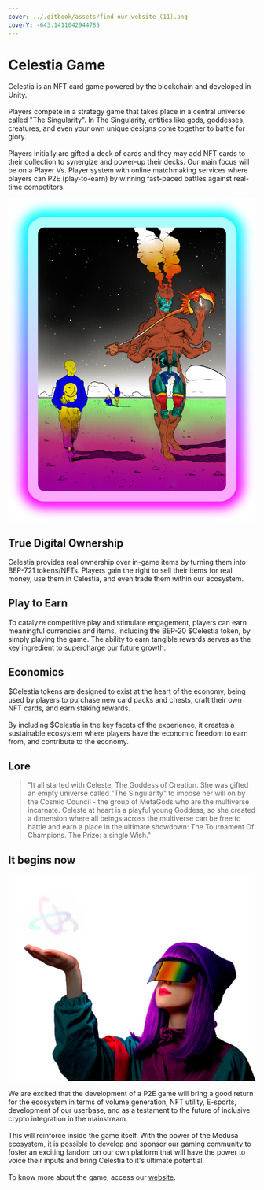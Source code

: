 ```yaml
---
cover: ../.gitbook/assets/find our website (11).png
coverY: -643.1411042944785
---
```


# Celestia Game

Celestia is an NFT card game powered by the blockchain and developed in Unity. \
\
Players compete in a strategy game that takes place in a central universe called "The Singularity". In The Singularity, entities like gods, goddesses, creatures, and even your own unique designs come together to battle for glory. \
\
Players initially are gifted a deck of cards and they may add NFT cards to their collection to synergize and power-up their decks. Our main focus will be on a Player Vs. Player system with online matchmaking services where players can P2E (play-to-earn) by winning fast-paced battles against real-time competitors.

![](<../.gitbook/assets/Ativo-55 (1).png>)

## True Digital Ownership

Celestia provides real ownership over in-game items by turning them into BEP-721 tokens/NFTs. Players gain the right to sell their items for real money, use them in Celestia, and even trade them within our ecosystem.

## Play to Earn

To catalyze competitive play and stimulate engagement, players can earn meaningful currencies and items, including the BEP-20 $Celestia token, by simply playing the game. The ability to earn tangible rewards serves as the key ingredient to supercharge our future growth.

## Economics

$Celestia tokens are designed to exist at the heart of the economy, being used by players to purchase new card packs and chests, craft their own NFT cards, and earn staking rewards. \
\
By including $Celestia in the key facets of the experience, it creates a sustainable ecosystem where players have the economic freedom to earn from, and contribute to the economy.

## Lore

> "It all started with Celeste, The Goddess of Creation. She was gifted an empty universe called "The Singularity" to impose her will on by the Cosmic Council - the group of MetaGods who are the multiverse incarnate. Celeste at heart is a playful young Goddess, so she created a dimension where all beings across the multiverse can be free to battle and earn a place in the ultimate showdown: The Tournament Of Champions. The Prize: a single Wish."



## It begins now

![](../.gitbook/assets/7-3.png)

We are excited that the development of a P2E game will bring a good return for the ecosystem in terms of volume generation, NFT utility, E-sports, development of our userbase, and as a testament to the future of inclusive crypto integration in the mainstream. \
\
This will reinforce inside the game itself. With the power of the Medusa ecosystem, it is possible to develop and sponsor our gaming community to foster an exciting fandom on our own platform that will have the power to voice their inputs and bring Celestia to it's ultimate potential.\
\
To know more about the game, access our [website](https://celestiagame.com/).
